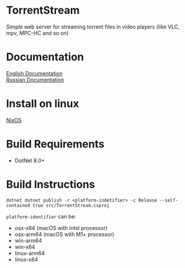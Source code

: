 # TorrentStream
Simple web server for streaming torrent files in video players (like VLC, mpv, MPC-HC and so on)

# Documentation
[English Documentation](https://github.com/trueromanus/TorrentStream/wiki/En-Documentation)  
[Russian Documentation](https://github.com/trueromanus/TorrentStream/wiki/Ru-Documentation)

# Install on linux
[NixOS](https://github.com/trueromanus/TorrentStream/wiki/Nix-install)

# Build Requirements
- DotNet 8.0+
# Build Instructions
```shell
dotnet dotnet publish -r <platform-indetifier> -c Release --self-contained true src/TorrentStream.csproj
```
`platform-identifier` can be:
- osx-x64 (macOS with intel processor)
- osx-arm64 (macOS with M1+ processor)
- win-arm64
- win-x64
- linux-arm64
- linux-x64

